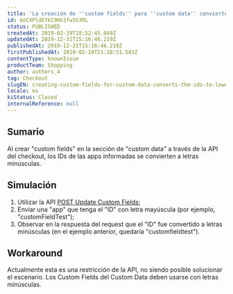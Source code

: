 ```yaml
---
title: 'La creación de ''custom fields'' para ''custom data'' convierte los IDs a letras minúsculas'
id: 6oCXPldEYkC9HG1fw3G3RL
status: PUBLISHED
createdAt: 2019-02-19T18:52:45.049Z
updatedAt: 2019-12-31T15:16:46.219Z
publishedAt: 2019-12-31T15:16:46.219Z
firstPublishedAt: 2019-02-19T21:28:51.583Z
contentType: knownIssue
productTeam: Shopping
author: authors_4
tag: Checkout
slugEN: creating-custom-fields-for-custom-data-converts-the-ids-to-lowercase
locale: es
kiStatus: Closed
internalReference: null
---
```


## Sumario

Al crear "custom fields" en la sección de "custom data" a través de la API del checkout, los IDs de las apps informadas se convierten a letras minúsculas.

## Simulación

1. Utilizar la API [POST Update Custom Fields](https://documenter.getpostman.com/view/18468/vtex-checkout-api/6Z2QYJM#dc90afae-a4e5-59c5-1854-fc0fa81c99ee);
2. Enviar una "app" que tenga el "ID" con letra mayúscula (por ejemplo, "customFieldTest");
3. Observar en la respuesta del request que el "ID" fue convertido a letras minúsculas (en el ejemplo anterior, quedaría "customfieldtest").

## Workaround

Actualmente esta es una restricción de la API, no siendo posible solucionar el escenario. Los Custom Fields del Custom Data deben usarse con letras minúsculas.

